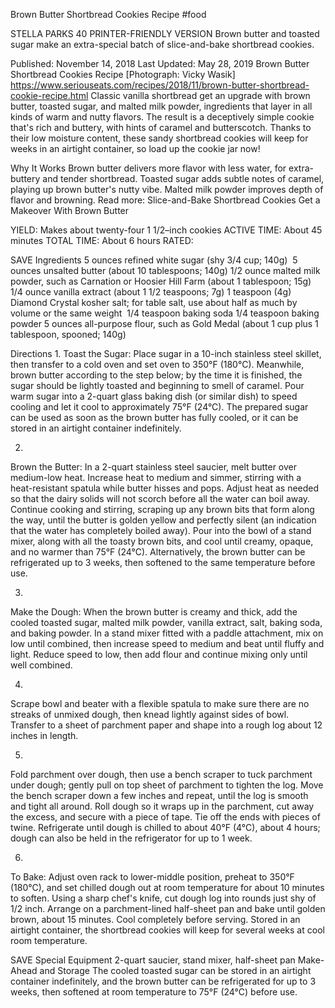 Brown Butter Shortbread Cookies Recipe
#food 

STELLA PARKS
40     PRINTER-FRIENDLY VERSION
Brown butter and toasted sugar make an extra-special batch of slice-and-bake shortbread cookies.

Published: November 14, 2018 Last Updated: May 28, 2019
Brown Butter Shortbread Cookies Recipe
[Photograph: Vicky Wasik]
https://www.seriouseats.com/recipes/2018/11/brown-butter-shortbread-cookie-recipe.html
Classic vanilla shortbread get an upgrade with brown butter, toasted sugar, and malted milk powder, ingredients that layer in all kinds of warm and nutty flavors. The result is a deceptively simple cookie that's rich and buttery, with hints of caramel and butterscotch. Thanks to their low moisture content, these sandy shortbread cookies will keep for weeks in an airtight container, so load up the cookie jar now!

Why It Works
Brown butter delivers more flavor with less water, for extra-buttery and tender shortbread.
Toasted sugar adds subtle notes of caramel, playing up brown butter's nutty vibe.
Malted milk powder improves depth of flavor and browning.
Read more: Slice-and-Bake Shortbread Cookies Get a Makeover With Brown Butter

YIELD:
Makes about twenty-four 1 1/2–inch cookies
ACTIVE TIME:
About 45 minutes
TOTAL TIME:
About 6 hours
RATED:
    
 SAVE
Ingredients
5 ounces refined white sugar (shy 3/4 cup; 140g)
 5 ounces unsalted butter (about 10 tablespoons; 140g)
1/2 ounce malted milk powder, such as Carnation or Hoosier Hill Farm (about 1 tablespoon; 15g)
1/4 ounce vanilla extract (about 1 1/2 teaspoons; 7g)
1 teaspoon (4g) Diamond Crystal kosher salt; for table salt, use about half as much by volume or the same weight 
1/4 teaspoon baking soda
1/4 teaspoon baking powder
5 ounces all-purpose flour, such as Gold Medal (about 1 cup plus 1 tablespoon, spooned; 140g)

Directions
1.
Toast the Sugar: Place sugar in a 10-inch stainless steel skillet, then transfer to a cold oven and set oven to 350°F (180°C). Meanwhile, brown butter according to the step below; by the time it is finished, the sugar should be lightly toasted and beginning to smell of caramel. Pour warm sugar into a 2-quart glass baking dish (or similar dish) to speed cooling and let it cool to approximately 75°F (24°C). The prepared sugar can be used as soon as the brown butter has fully cooled, or it can be stored in an airtight container indefinitely.

2.
Brown the Butter: In a 2-quart stainless steel saucier, melt butter over medium-low heat. Increase heat to medium and simmer, stirring with a heat-resistant spatula while butter hisses and pops. Adjust heat as needed so that the dairy solids will not scorch before all the water can boil away. Continue cooking and stirring, scraping up any brown bits that form along the way, until the butter is golden yellow and perfectly silent (an indication that the water has completely boiled away). Pour into the bowl of a stand mixer, along with all the toasty brown bits, and cool until creamy, opaque, and no warmer than 75°F (24°C). Alternatively, the brown butter can be refrigerated up to 3 weeks, then softened to the same temperature before use.

3.
Make the Dough: When the brown butter is creamy and thick, add the cooled toasted sugar, malted milk powder, vanilla extract, salt, baking soda, and baking powder. In a stand mixer fitted with a paddle attachment, mix on low until combined, then increase speed to medium and beat until fluffy and light. Reduce speed to low, then add flour and continue mixing only until well combined.

4.
Scrape bowl and beater with a flexible spatula to make sure there are no streaks of unmixed dough, then knead lightly against sides of bowl. Transfer to a sheet of parchment paper and shape into a rough log about 12 inches in length.

5.
Fold parchment over dough, then use a bench scraper to tuck parchment under dough; gently pull on top sheet of parchment to tighten the log. Move the bench scraper down a few inches and repeat, until the log is smooth and tight all around. Roll dough so it wraps up in the parchment, cut away the excess, and secure with a piece of tape. Tie off the ends with pieces of twine. Refrigerate until dough is chilled to about 40°F (4°C), about 4 hours; dough can also be held in the refrigerator for up to 1 week.

6.
To Bake: Adjust oven rack to lower-middle position, preheat to 350°F (180°C), and set chilled dough out at room temperature for about 10 minutes to soften. Using a sharp chef's knife, cut dough log into rounds just shy of 1/2 inch. Arrange on a parchment-lined half-sheet pan and bake until golden brown, about 15 minutes. Cool completely before serving. Stored in an airtight container, the shortbread cookies will keep for several weeks at cool room temperature.

 SAVE
Special Equipment
2-quart saucier, stand mixer, half-sheet pan
Make-Ahead and Storage
The cooled toasted sugar can be stored in an airtight container indefinitely, and the brown butter can be refrigerated for up to 3 weeks, then softened at room temperature to 75°F (24°C) before use.
